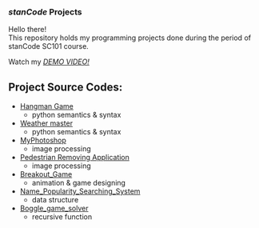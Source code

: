 ### *stanCode* Projects
Hello there!\
This repository holds my programming projects done during the period of stanCode SC101 course.

Watch my *[DEMO VIDEO!](https://www.youtube.com/playlist?app=desktop&list=PL6FWNwNPGCE56gP3lxhYPLoUbqE_unUiP)*

## Project Source Codes:
* [Hangman Game](https://github.com/SabishiSkywalker/MystanCodeProjects/blob/main/stanCode_Projects/Hangman%20Game/hangman_ext.py)
  * python semantics & syntax
* [Weather master](https://github.com/SabishiSkywalker/MystanCodeProjects/blob/main/stanCode_Projects/Weather%20Master/weather_master.py)
  * python semantics & syntax
* [MyPhotoshop](https://github.com/SabishiSkywalker/MystanCodeProjects/blob/main/stanCode_Projects/myphotoshop/best_photoshop_award.py)
  * image processing 
* [Pedestrian Removing Application](https://github.com/SabishiSkywalker/MystanCodeProjects/blob/main/stanCode_Projects/pedestrian%20removing%20application/stanCodoshop.py)
  * image processing
* [Breakout_Game](https://github.com/SabishiSkywalker/MystanCodeProjects/blob/main/stanCode_Projects/break_out_game/breakout_ext.py)
  * animation & game designing
* [Name_Popularity_Searching_System](https://github.com/SabishiSkywalker/MystanCodeProjects/blob/main/stanCode_Projects/Name_Popularity_Searching_System/babygraphics.py)
  * data structure
* [Boggle_game_solver](https://github.com/SabishiSkywalker/MystanCodeProjects/blob/main/stanCode_Projects/boggle_game_solver/boggle.py)
  * recursive function


   
